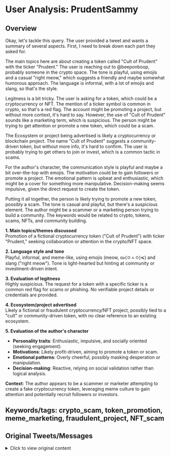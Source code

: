 # User Analysis: PrudentSammy

## Overview

<think>
Okay, let's tackle this query. The user provided a tweet and wants a summary of several aspects. First, I need to break down each part they asked for.

The main topics here are about creating a token called "Cult of Prudent" with the ticker "Prudent." The user is reaching out to @beeponboop, probably someone in the crypto space. The tone is playful, using emojis and a casual "right meow," which suggests a friendly and maybe somewhat humorous approach. The language is informal, with a lot of emojis and slang, so that's the style.

Legitness is a bit tricky. The user is asking for a token, which could be a cryptocurrency or NFT. The mention of a ticker symbol is common in crypto, so that's a red flag. The account might be promoting a project, but without more context, it's hard to say. However, the use of "Cult of Prudent" sounds like a marketing term, which is suspicious. The person might be trying to get attention or promote a new token, which could be a scam.

The Ecosystem or project being advertised is likely a cryptocurrency or blockchain project. The name "Cult of Prudent" suggests a community-driven token, but without more info, it's hard to confirm. The user is probably trying to get others to join or invest, which is a common tactic in scams.

For the author's character, the communication style is playful and maybe a bit over-the-top with emojis. The motivation could be to gain followers or promote a project. The emotional pattern is upbeat and enthusiastic, which might be a cover for something more manipulative. Decision-making seems impulsive, given the direct request to create the token.

Putting it all together, the person is likely trying to promote a new token, possibly a scam. The tone is casual and playful, but there's a suspicious element. The author might be a scammer or a marketing person trying to build a community. The keywords would be related to crypto, tokens, scams, NFTs, and community building.
</think>

**1. Main topics/themes discussed**  
Promotion of a fictional cryptocurrency token ("Cult of Prudent") with ticker "Prudent," seeking collaboration or attention in the crypto/NFT space.  

**2. Language style and tone**  
Playful, informal, and meme-like, using emojis (meow, ฅ≽(ㅇㅅㅇ)≼) and slang ("right meow"). Tone is light-hearted but hinting at community or investment-driven intent.  

**3. Evaluation of legitness**  
Highly suspicious. The request for a token with a specific ticker is a common red flag for scams or phishing. No verifiable project details or credentials are provided.  

**4. Ecosystem/project advertised**  
Likely a fictional or fraudulent cryptocurrency/NFT project, possibly tied to a "cult" or community-driven token, with no clear reference to an existing ecosystem.  

**5. Evaluation of the author's character**  
- **Personality traits**: Enthusiastic, impulsive, and socially oriented (seeking engagement).  
- **Motivations**: Likely profit-driven, aiming to promote a token or scam.  
- **Emotional patterns**: Overly cheerful, possibly masking desperation or manipulation.  
- **Decision-making**: Reactive, relying on social validation rather than logical analysis.  

**Context**: The author appears to be a scammer or marketer attempting to create a fake cryptocurrency token, leveraging meme culture to gain attention and potentially recruit followers or investors.  

**Keywords/tags**: crypto_scam, token_promotion, meme_marketing, fraudulent_project, NFT_scam
---
## Original Tweets/Messages

<details>
<summary>Click to view original content</summary>

| Type | Content |
|------|---------|
| messages | yo @beeponboop, make me a token called Cult of Prudent  with ticker Prudent right meow  ฅ≽(ㅇㅅㅇ)≼
Vibe |

</details>
